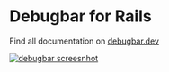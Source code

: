 # Debugbar for Rails

Find all documentation on [debugbar.dev](https://debugbar.dev/)

[![debugbar screesnhot](https://debugbar.dev/assets/screenshots/home.png)](https://debugbar.dev/docs/)
